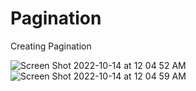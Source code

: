 # Pagination
Creating Pagination 

![Screen Shot 2022-10-14 at 12 04 52 AM](https://user-images.githubusercontent.com/79826612/195784046-0b245521-e798-43e1-b503-f36ed736aa3f.png)
![Screen Shot 2022-10-14 at 12 04 59 AM](https://user-images.githubusercontent.com/79826612/195784056-565f7d66-ddfa-4e0f-b99b-46701f1411b7.png)
